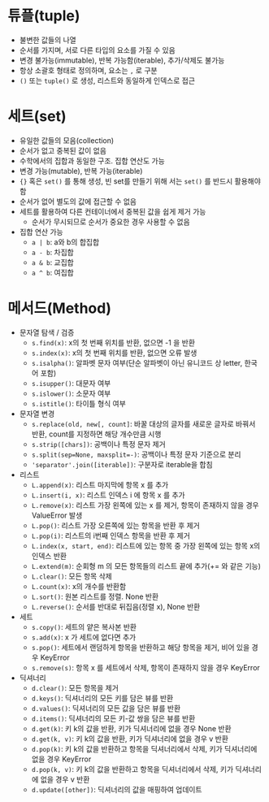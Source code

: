 # 튜플(tuple)

- 불변한 값들의 나열
- 순서를 가지며, 서로 다른 타입의 요소를 가질 수 있음
- 변경 불가능(immutable), 반복 가능함(iterable), 추가/삭제도 불가능
- 항상 소괄호 형태로 정의하며, 요소는 `,` 로 구분
- `()` 또는  `tuple()` 로 생성, 리스트와 동일하게 인덱스로 접근

# 세트(set)

- 유일한 값들의 모음(collection)
- 순서가 없고 중복된 값이 없음
- 수학에서의 집합과 동일한 구조. 집합 연산도 가능
- 변경 가능(mutable), 반복 가능(iterable)
- `{}` 혹은 `set()` 를 통해 생성, 빈 set를 만들기 위해 서는 `set()` 를 반드시 활용해야 함
- 순서가 없어 별도의 값에 접근할 수 없음
- 세트를 활용하여 다른 컨테이너에서 중복된 값을 쉽게 제거 가능
  - 순서가 무시되므로 순서가 중요한 경우 사용할 수 없음
- 집합 연산 가능
  - `a | b`:  a와 b의 합집합
  - `a - b`: 차집합
  - `a & b`: 교집합
  - `a ^ b`: 여집합

# 메서드(Method)

- 문자열 탐색 / 검증
  - `s.find(x)`: x의 첫 번째 위치를 반환, 없으면 -1 을 반환
  - `s.index(x)`: x의 첫 번째 위치를 반환, 없으면 오류 발생
  - `s.isalpha()`: 알파벳 문자 여부(단순 알파벳이 아닌 유니코드 상 letter, 한국어 포함)
  - `s.isupper()`: 대문자 여부
  - `s.islower()`: 소문자 여부
  - `s.istitle()`: 타이틀 형식 여부
- 문자열 변경
  - `s.replace(old, new[, count]`: 바꿀 대상의 글자를 새로운 글자로 바꿔서 반환, count를 지정하면 해당 개수만큼 시행
  - `s.strip([chars])`: 공백이나 특정 문자 제거
  - `s.split(sep=None, maxsplit=-)`: 공백이나 특정 문자 기준으로 분리
  - `'separator'.join([iterable])`: 구분자로 iterable을 합침
- 리스트
  - `L.append(x)`: 리스트 마지막에 항목 x 를 추가
  - `L.insert(i, x)`: 리스트 인덱스 i 에 항목 x 를 추가
  - `L.remove(x)`: 리스트 가장 왼쪽에 있는 x 를 제거, 항목이 존재하지 않을 경우 ValueError 발생
  - `L.pop()`: 리스트 가장 오른쪽에 있는 항목을 반환 후 제거
  - `L.pop(i)`: 리스트의 i번째 인덱스 항목을 반환 후 제거
  - `L.index(x, start, end)`: 리스트에 있는 항목 중 가장 왼쪽에 있는 항목 x의 인덱스 반환
  - `L.extend(m)`: 순회형 m 의 모든 항목들의 리스트 끝에 추가(+= 와 같은 기능)
  - `L.clear()`: 모든 항목 삭제
  - `L.count(x)`: x의 개수를 반환함
  - `L.sort()`: 원본 리스트를 정렬. None 반환
  - `L.reverse()`: 순서를 반대로 뒤집음(정렬 x), None 반환
- 세트
  - `s.copy()`: 세트의 얕은 복사본 반환
  - `s.add(x)`: x 가 세트에 없다면 추가
  - `s.pop()`: 세트에서 랜덤하게 항목을 반환하고 해당 항목을 제거, 비어 있을 경우 KeyError
  - `s.remove(s)`: 항목 x 를 세트에서 삭제, 항목이 존재하지 않을 경우 KeyError
- 딕셔너리
  - `d.clear()`: 모든 항목을 제거
  - `d.keys()`: 딕셔너리의 모든 키를 담은 뷰를 반환
  - `d.values()`: 딕셔너리의 모든 값을 담은 뷰를 반환
  - `d.items()`: 딕셔너리의 모든 키-값 쌍을 담은 뷰를 반환
  - `d.get(k)`: 키 k의 값을 반환, 키가 딕셔너리에 없을 경우 None 반환
  - `d.get(k, v)`: 키 k의 값을 반환, 키가 딕셔너리에 없을 경우 v 반환
  - `d.pop(k)`: 키 k의 값을 반환하고 항목을 딕셔너리에서 삭제, 키가 딕셔너리에 없을 경우 KeyError
  - `d.pop(k, v)`: 키 k의 값을 반환하고 항목을 딕셔너리에서 삭제, 키가 딕셔너리에 없을 경우 v 반환
  - `d.update([other])`: 딕셔너리의 값을 매핑하여 업데이트